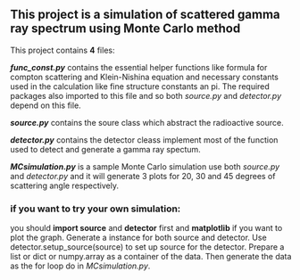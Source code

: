 ## This project is a simulation of scattered gamma ray spectrum using Monte Carlo method

This project contains **4** files:

***func_const.py*** contains the essential helper functions like formula for compton scattering and Klein-Nishina equation and necessary constants used in the calculation like fine structure constants an pi. The required packages also imported to this file and so both *source.py* and *detector.py* depend on this file.

***source.py*** contains the soure class which abstract the radioactive source.

***detector.py*** contains the detector cleass implement most of the function used to detect and generate a gamma ray spectum.

***MCsimulation.py*** is a sample Monte Carlo simulation use both *source.py* and *detector.py* and it will generate 3 plots for 20, 30 and 45 degrees of scattering angle respectively. 

### if you want to try your own simulation:
you should **import source** and **detector** first and **matplotlib** if you want to plot the graph.
Generate a instance for both source and detector. 
Use detector.setup_source(source) to set up source for the detector.
Prepare a list or dict or numpy.array as a container of the data.
Then generate the data as the for loop do in *MCsimulation.py*.
